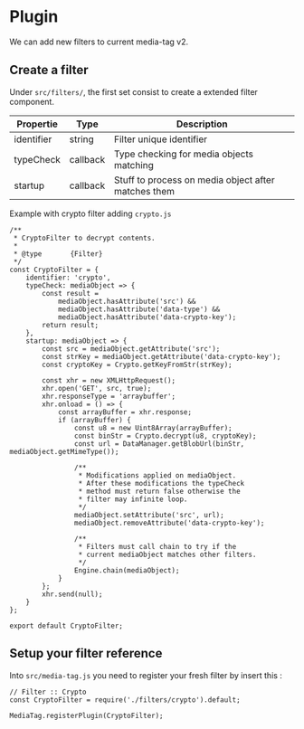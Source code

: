 # Plugin

We can add new filters to current media-tag v2.

## Create a filter

Under ```src/filters/```, the first set consist to create a extended filter component.

| Propertie | Type | Description |
|-----------|------|-------------|
| identifier | string | Filter unique identifier |
| typeCheck | callback | Type checking for media objects matching |
| startup | callback | Stuff to process on media object after matches them |

Example with crypto filter adding ```crypto.js```

```
/**
 * CryptoFilter to decrypt contents.
 *
 * @type       {Filter}
 */
const CryptoFilter = {
	identifier: 'crypto',
	typeCheck: mediaObject => {
		const result =
			mediaObject.hasAttribute('src') &&
			mediaObject.hasAttribute('data-type') &&
			mediaObject.hasAttribute('data-crypto-key');
		return result;
	},
	startup: mediaObject => {
		const src = mediaObject.getAttribute('src');
		const strKey = mediaObject.getAttribute('data-crypto-key');
		const cryptoKey = Crypto.getKeyFromStr(strKey);

		const xhr = new XMLHttpRequest();
		xhr.open('GET', src, true);
		xhr.responseType = 'arraybuffer';
		xhr.onload = () => {
			const arrayBuffer = xhr.response;
			if (arrayBuffer) {
				const u8 = new Uint8Array(arrayBuffer);
				const binStr = Crypto.decrypt(u8, cryptoKey);
				const url = DataManager.getBlobUrl(binStr, mediaObject.getMimeType());

				/**
				 * Modifications applied on mediaObject.
				 * After these modifications the typeCheck
				 * method must return false otherwise the
				 * filter may infinite loop.
				 */
				mediaObject.setAttribute('src', url);
				mediaObject.removeAttribute('data-crypto-key');

				/**
				 * Filters must call chain to try if the
				 * current mediaObject matches other filters.
				 */
				Engine.chain(mediaObject);
			}
		};
		xhr.send(null);
	}
};

export default CryptoFilter;

```

## Setup your filter reference

Into ```src/media-tag.js``` you need to register your fresh filter by insert this :

```
// Filter :: Crypto
const CryptoFilter = require('./filters/crypto').default;

MediaTag.registerPlugin(CryptoFilter);
```